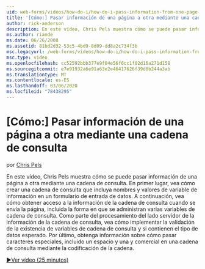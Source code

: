 ```yaml
---
uid: web-forms/videos/how-do-i/how-do-i-pass-information-from-one-page-to-another-using-a-query-string
title: '[Cómo:] Pasar información de una página a otra mediante una cadena de consulta | Microsoft Docs'
author: rick-anderson
description: En este vídeo, Chris Pels muestra cómo se puede pasar información de una página a otra mediante una cadena de consulta. En primer lugar, vea cómo crear una cadena de consulta en...
ms.author: riande
ms.date: 06/26/2008
ms.assetid: 81bd2d32-53c5-4bd9-8d09-dd8a2c734f3b
msc.legacyurl: /web-forms/videos/how-do-i/how-do-i-pass-information-from-one-page-to-another-using-a-query-string
msc.type: video
ms.openlocfilehash: cc52592bbb377e9f04e56f6cc1f02d16a271d158
ms.sourcegitcommit: e7e91932a6e91a63e2e46417626f39d6b244a3ab
ms.translationtype: MT
ms.contentlocale: es-ES
ms.lasthandoff: 03/06/2020
ms.locfileid: "78438295"
---
```

# <a name="how-do-i-pass-information-from-one-page-to-another-using-a-query-string"></a>[Cómo:] Pasar información de una página a otra mediante una cadena de consulta

por [Chris Pels](https://twitter.com/chrispels)

En este vídeo, Chris Pels muestra cómo se puede pasar información de una página a otra mediante una cadena de consulta. En primer lugar, vea cómo crear una cadena de consulta que incluya nombres y valores de variable de información en un formulario de entrada de datos. A continuación, vea cómo obtener acceso a la información de la cadena de consulta cuando se envía la página, incluida la forma en que se administran varias variables de cadena de consulta. Como parte del procesamiento del lado servidor de la información de la cadena de consulta, vea cómo implementar la validación de la existencia de variables de cadena de consulta y si contienen el tipo de datos esperado. Por último, obtenga información sobre cómo pasar caracteres especiales, incluido un espacio y una y comercial en una cadena de consulta mediante la codificación de la cadena.

[&#9654;Ver vídeo (25 minutos)](https://channel9.msdn.com/Blogs/ASP-NET-Site-Videos/how-do-i-pass-information-from-one-page-to-another-using-a-query-string)
